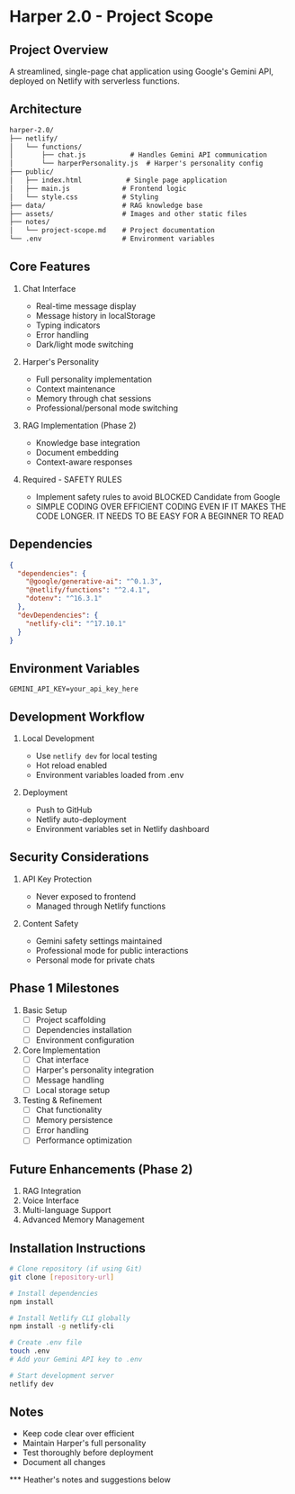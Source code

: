 # Harper 2.0 - Project Scope

## Project Overview

A streamlined, single-page chat application using Google's Gemini API, deployed on Netlify with serverless functions.

## Architecture

```md
harper-2.0/
├── netlify/
│   └── functions/
│       ├── chat.js           # Handles Gemini API communication
│       └── harperPersonality.js  # Harper's personality config
├── public/
│   ├── index.html           # Single page application
│   ├── main.js             # Frontend logic
│   └── style.css           # Styling
├── data/                   # RAG knowledge base
├── assets/                 # Images and other static files
├── notes/
│   └── project-scope.md    # Project documentation
└── .env                    # Environment variables
```

## Core Features

1. Chat Interface
   - Real-time message display
   - Message history in localStorage
   - Typing indicators
   - Error handling
   - Dark/light mode switching

2. Harper's Personality
   - Full personality implementation
   - Context maintenance
   - Memory through chat sessions
   - Professional/personal mode switching

3. RAG Implementation (Phase 2)
   - Knowledge base integration
   - Document embedding
   - Context-aware responses
  
4. Required - SAFETY RULES
   - Implement safety rules to avoid BLOCKED Candidate from Google
   - SIMPLE CODING OVER EFFICIENT CODING EVEN IF IT MAKES THE CODE LONGER. IT NEEDS TO BE EASY FOR A BEGINNER TO READ

## Dependencies

```json
{
  "dependencies": {
    "@google/generative-ai": "^0.1.3",
    "@netlify/functions": "^2.4.1",
    "dotenv": "^16.3.1"
  },
  "devDependencies": {
    "netlify-cli": "^17.10.1"
  }
}
```

## Environment Variables

```env
GEMINI_API_KEY=your_api_key_here
```

## Development Workflow

1. Local Development
   - Use `netlify dev` for local testing
   - Hot reload enabled
   - Environment variables loaded from .env

2. Deployment
   - Push to GitHub
   - Netlify auto-deployment
   - Environment variables set in Netlify dashboard

## Security Considerations

1. API Key Protection
   - Never exposed to frontend
   - Managed through Netlify functions

2. Content Safety
   - Gemini safety settings maintained
   - Professional mode for public interactions
   - Personal mode for private chats

## Phase 1 Milestones

1. Basic Setup
   - [ ] Project scaffolding
   - [ ] Dependencies installation
   - [ ] Environment configuration

2. Core Implementation
   - [ ] Chat interface
   - [ ] Harper's personality integration
   - [ ] Message handling
   - [ ] Local storage setup

3. Testing & Refinement
   - [ ] Chat functionality
   - [ ] Memory persistence
   - [ ] Error handling
   - [ ] Performance optimization

## Future Enhancements (Phase 2)

1. RAG Integration
2. Voice Interface
3. Multi-language Support
4. Advanced Memory Management

## Installation Instructions

```bash
# Clone repository (if using Git)
git clone [repository-url]

# Install dependencies
npm install

# Install Netlify CLI globally
npm install -g netlify-cli

# Create .env file
touch .env
# Add your Gemini API key to .env

# Start development server
netlify dev
```

## Notes

- Keep code clear over efficient
- Maintain Harper's full personality
- Test thoroughly before deployment
- Document all changes

*** Heather's notes and suggestions below
